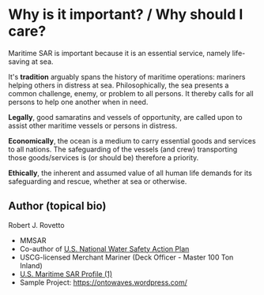 # Why is it important? / Why should I care?
Maritime SAR is important because it is an essential service, namely life-saving at sea.

It's **tradition** arguably spans the history of maritime operations: mariners helping others in distress at sea. Philosophically, the sea presents a common challenge, enemy, or problem to all persons. It thereby calls for all persons to help one another when in need.

**Legally**, good samaratins and vessels of opportunity, are called upon to assist other maritime vessels or persons in distress. 

**Economically**, the ocean is a medium to carry essential goods and services to all nations. The safeguarding of the vessels (and crew) transporting those goods/services is (or should be) therefore a priority.

**Ethically**, the inherent and assumed value of all human life demands for its safeguarding and rescue, whether at sea or otherwise.

## Author (topical bio)
Robert J. Rovetto
- MMSAR
- Co-author of [U.S. National Water Safety Action Plan](https://www.watersafetyusa.org/uploads/7/0/6/0/70608285/usnwsap_v7.pdf)
- USCG-licensed Merchant Mariner (Deck Officer - Master 100 Ton Inland)
- [U.S. Maritime SAR Profile (1)](https://community.nasbla.org/network/members/profile?UserKey=952c6b10-a6c3-49f7-8356-c2bf1fa62097)
- Sample Project: https://ontowaves.wordpress.com/
